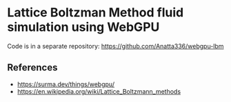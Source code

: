 # Lattice Boltzman Method fluid simulation using WebGPU

Code is in a separate repository: https://github.com/Anatta336/webgpu-lbm

## References
- https://surma.dev/things/webgpu/
- https://en.wikipedia.org/wiki/Lattice_Boltzmann_methods